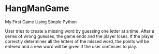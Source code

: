 # HangManGame
My First Game Using  Simple Python


User tries to create a missing word by guessing one letter at a time. After a series of wrong guesses, the game ends and the player loses. If the player correctly determines all the letters of the missed word, the points will be entered and a new word will be given if the user continues to play.
